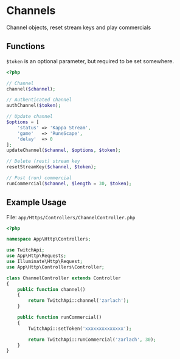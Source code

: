 # Channels

Channel objects, reset stream keys and play commercials

## Functions

```$token``` is an optional parameter, but required to be set somewhere.

```php
<?php

// Channel
channel($channel);

// Authenticated channel
authChannel($token);

// Update channel
$options = [
    'status' => 'Kappa Stream',
    'game'   => 'RuneScape',
    'delay'  => 0
];
updateChannel($channel, $options, $token);

// Delete (rest) stream key
resetStreamKey($channel, $token);

// Post (run) commercial
runCommercial($channel, $length = 30, $token);
```
## Example Usage

File: ```app/Https/Controllers/ChannelController.php```

```php
<?php

namespace App\Http\Controllers;

use TwitchApi;
use App\Http\Requests;
use Illuminate\Http\Request;
use App\Http\Controllers\Controller;

class ChannelController extends Controller
{
    public function channel()
    {
        return TwitchApi::channel('zarlach');
    }

    public function runCommercial()
    {
        TwitchApi::setToken('xxxxxxxxxxxxxx');

        return TwitchApi::runCommercial('zarlach', 30);
    }
}
```
